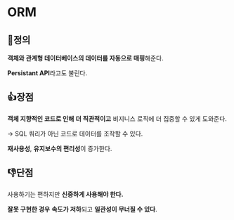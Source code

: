 # ORM

## 📌정의

**객체와 관계형 데이터베이스의 데이터를 자동으로 매핑**해준다.

**Persistant API**라고도 불린다.

## 👍장점

**객체 지향적인 코드로 인해** **더 직관적이고** 비지니스 로직에 더 집중할 수 있게 도와준다.

→ SQL 쿼리가 아닌 코드로 데이터를 조작할 수 있다.

**재사용성**, **유지보수의 편리성**이 증가한다.

## 👎단점

사용하기는 편하지만 **신중하게 사용해야 한다.**

**잘못 구현한 경우** **속도가 저하**되고 **일관성이 무너질 수 있다**.
